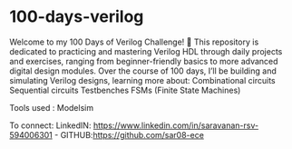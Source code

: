 # 100-days-verilog
Welcome to my 100 Days of Verilog Challenge! 🚀
This repository is dedicated to practicing and mastering Verilog HDL through daily projects and exercises, ranging from beginner-friendly basics to more advanced digital design modules.
Over the course of 100 days, I’ll be building and simulating Verilog designs, learning more about:
Combinational circuits
Sequential circuits
Testbenches
FSMs (Finite State Machines)

Tools used : Modelsim

To connect:
LinkedIN: https://www.linkedin.com/in/saravanan-rsv-594006301 -
GITHUB:https://github.com/sar08-ece 
